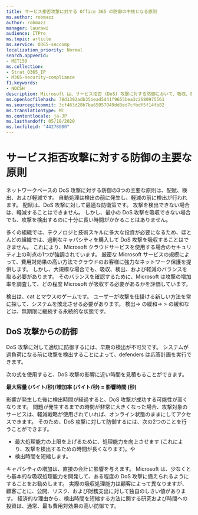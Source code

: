 ```yaml
---
title: サービス拒否攻撃に対する Office 365 の防御の中核となる原則
ms.author: robmazz
author: robmazz
manager: laurawi
audience: ITPro
ms.topic: article
ms.service: O365-seccomp
localization_priority: Normal
search.appverid:
- MET150
ms.collection:
- Strat_O365_IP
- M365-security-compliance
f1.keywords:
- NOCSH
description: Microsoft は、サービス拒否 (DoS) 攻撃に対する防御において、吸収、検出、軽減の中心となる原則を活用する方法について説明します。
ms.openlocfilehash: 78d1392adb35bead5d41f9655bea3c2680975561
ms.sourcegitcommit: 3cf463d28b7ba65957049dd3ed7cfbdf5f14fb82
ms.translationtype: MT
ms.contentlocale: ja-JP
ms.lasthandoff: 05/18/2020
ms.locfileid: "44278080"
---
```

# <a name="core-principles-of-defense-against-denial-of-service-attacks"></a>サービス拒否攻撃に対する防御の主要な原則

ネットワークベースの DoS 攻撃に対する防御の3つの主要な原則は、配賦、検出、および軽減です。 自動処理は検出の前に発生し、軽減の前に検出が行われます。 配賦は、DoS 攻撃に対して最適な防衛策です。 攻撃を検出できない場合は、軽減することはできません。 しかし、最小の DoS 攻撃を吸収できない場合でも、攻撃を検出するのに十分に長い時間がかかることはありません。

多くの組織では、テクノロジと技術スキルに多大な投資が必要になるため、ほとんどの組織では、過剰なキャパシティを購入して DoS 攻撃を吸収することはできません。 これにより、Microsoft クラウドサービスを使用する場合のセキュリティ上の利点の1つが強調されています。 厳密な Microsoft サービスの規模によって、費用対効果の高い方法でクラウドのお客様に強力なネットワーク保護を提供します。 しかし、大規模な場合でも、吸収、検出、および軽減のバランスを取る必要があります。 そのバランスを確認するために、Microsoft は攻撃の増加率を調査して、どの程度 Microsoft が吸収する必要があるかを評価しています。

検出は、cat とマウスのゲームです。 ユーザーが攻撃を仕掛ける新しい方法を常に探して、システムを敗北させる必要があります。 検出-> の緩和-> > の緩和などは、無期限に継続する永続的な状態です。

## <a name="defending-against-dos-attacks"></a>DoS 攻撃からの防御

DoS 攻撃に対して適切に防御するには、早期の検出が不可欠です。 システムが過負荷になる前に攻撃を検出することによって、defenders は応答計画を実行できます。

次の式を使用すると、DoS 攻撃の影響に近い時間を見積もることができます。

   **最大容量 (バイト/秒)/増加率 (バイト/秒) = 影響時間 (秒)**

影響が発生した後に検出時間が経過すると、DoS 攻撃が成功する可能性が高くなります。 問題が発生するまでの時間が非常に大きくなった場合、攻撃対象のサービスは、軽減戦略が使用されていれば、オンライン状態のままにしてアクセスできます。 そのため、DoS 攻撃に対して防御するには、次の2つのことを行うことができます。

- 最大処理能力の上限を上げるために、処理能力を向上させます (これにより、攻撃を検出するための時間が長くなります)。や
- 検出時間を短縮します。

キャパシティの増加は、直接の会計に影響を与えます。 Microsoft は、少なくとも基本的な吸収処理能力を開発して、ある程度の DoS 攻撃に備えられるようにすることをお勧めします。 実際の吸収処理能力は顧客によって異なりますが、顧客ごとに、公開、リスク、および財務支出に対して独自のしきい値があります。 経済的な理由から、検出時間を短縮する方法に関する研究および時間への投資は、通常、最も費用対効果の高い防御です。

